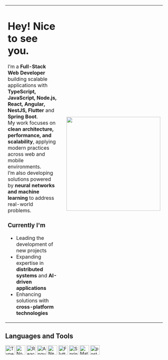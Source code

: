 <table>
  <tr>
    <td valign="top" width="65%" style="padding-right: 15px;">

# Hey! Nice to see you.

I’m a **Full-Stack Web Developer** building scalable applications with **TypeScript, JavaScript, Node.js, React, Angular, NestJS, Flutter** and **Spring Boot**.  
My work focuses on **clean architecture, performance, and scalability**, applying modern practices across web and mobile environments.  
I’m also developing solutions powered by **neural networks and machine learning** to address real-world problems.

### Currently I'm
- Leading the development of new projects  
- Expanding expertise in **distributed systems** and **AI-driven applications**  
- Enhancing solutions with **cross-platform technologies**  

</td>
    <td valign="middle" width="35%" align="center" style="padding-left: 15px;">
      <img src="https://media2.giphy.com/media/CjmvTCZf2U3p09Cn0h/giphy.gif?cid=ecf05e47neennkxkmp524gauoxtkxxbvtjgf44i37fdfya1g&ep=v1_gifs_search&rid=giphy.gif&ct=g" width="300">
    </td>
  </tr>
</table>

## Languages and Tools

<p>
<img alt="TypeScript" width="30" src="https://cdn.jsdelivr.net/gh/devicons/devicon/icons/typescript/typescript-original.svg" />
<img alt="Node" width="30" src="https://cdn.jsdelivr.net/gh/devicons/devicon/icons/nodejs/nodejs-plain.svg" />
<img alt="React" width="30" src="https://cdn.jsdelivr.net/gh/devicons/devicon/icons/react/react-original-wordmark.svg" />
<img alt="Angular" width="30" src="https://cdn.jsdelivr.net/gh/devicons/devicon/icons/angularjs/angularjs-plain.svg" />
<img alt="NestJS" width="30" src="https://cdn.jsdelivr.net/gh/devicons/devicon/icons/nestjs/nestjs-original.svg" />
<img alt="Flutter" width="30" src="https://cdn.jsdelivr.net/gh/devicons/devicon/icons/flutter/flutter-original.svg" />
<img alt="Spring Boot" width="30" src="https://cdn.jsdelivr.net/gh/devicons/devicon/icons/spring/spring-original.svg" />
<img alt="MaterialUI" width="30" src="https://cdn.jsdelivr.net/gh/devicons/devicon/icons/materialui/materialui-plain.svg" />
<img alt="postgresql" width="30" src="https://cdn.jsdelivr.net/gh/devicons/devicon/icons/postgresql/postgresql-original-wordmark.svg" />
</p>
